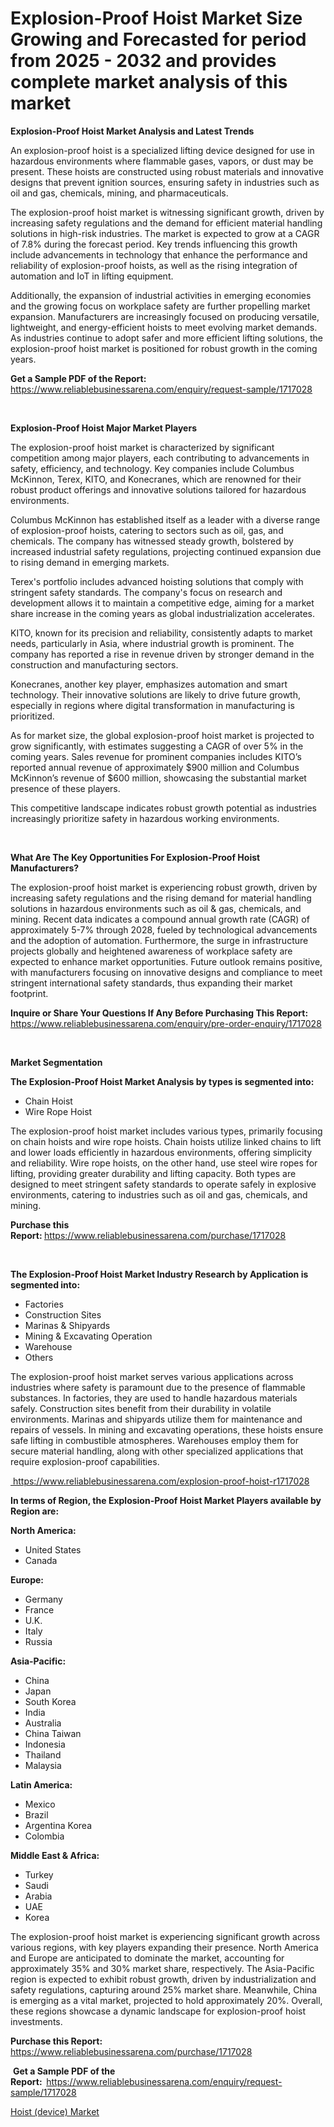 <p><h1>Explosion-Proof Hoist Market Size Growing and Forecasted for period from 2025 - 2032 and provides complete market analysis of this market</h1></p><p><strong>Explosion-Proof Hoist Market Analysis and Latest Trends</strong></p>
<p><p>An explosion-proof hoist is a specialized lifting device designed for use in hazardous environments where flammable gases, vapors, or dust may be present. These hoists are constructed using robust materials and innovative designs that prevent ignition sources, ensuring safety in industries such as oil and gas, chemicals, mining, and pharmaceuticals.</p><p>The explosion-proof hoist market is witnessing significant growth, driven by increasing safety regulations and the demand for efficient material handling solutions in high-risk industries. The market is expected to grow at a CAGR of 7.8% during the forecast period. Key trends influencing this growth include advancements in technology that enhance the performance and reliability of explosion-proof hoists, as well as the rising integration of automation and IoT in lifting equipment. </p><p>Additionally, the expansion of industrial activities in emerging economies and the growing focus on workplace safety are further propelling market expansion. Manufacturers are increasingly focused on producing versatile, lightweight, and energy-efficient hoists to meet evolving market demands. As industries continue to adopt safer and more efficient lifting solutions, the explosion-proof hoist market is positioned for robust growth in the coming years.</p></p>
<p><strong>Get a Sample PDF of the Report:&nbsp;</strong> <a href="https://www.reliablebusinessarena.com/enquiry/request-sample/1717028?utm_campaign=2177&utm_medium=2&utm_source=Github&utm_content=ia&utm_term=25032025&utm_id=explosion-proof-hoist">https://www.reliablebusinessarena.com/enquiry/request-sample/1717028</a></p>
<p>&nbsp;</p>
<p><strong>Explosion-Proof Hoist Major Market Players</strong></p>
<p><p>The explosion-proof hoist market is characterized by significant competition among major players, each contributing to advancements in safety, efficiency, and technology. Key companies include Columbus McKinnon, Terex, KITO, and Konecranes, which are renowned for their robust product offerings and innovative solutions tailored for hazardous environments.</p><p>Columbus McKinnon has established itself as a leader with a diverse range of explosion-proof hoists, catering to sectors such as oil, gas, and chemicals. The company has witnessed steady growth, bolstered by increased industrial safety regulations, projecting continued expansion due to rising demand in emerging markets.</p><p>Terex's portfolio includes advanced hoisting solutions that comply with stringent safety standards. The company's focus on research and development allows it to maintain a competitive edge, aiming for a market share increase in the coming years as global industrialization accelerates.</p><p>KITO, known for its precision and reliability, consistently adapts to market needs, particularly in Asia, where industrial growth is prominent. The company has reported a rise in revenue driven by stronger demand in the construction and manufacturing sectors.</p><p>Konecranes, another key player, emphasizes automation and smart technology. Their innovative solutions are likely to drive future growth, especially in regions where digital transformation in manufacturing is prioritized.</p><p>As for market size, the global explosion-proof hoist market is projected to grow significantly, with estimates suggesting a CAGR of over 5% in the coming years. Sales revenue for prominent companies includes KITO’s reported annual revenue of approximately $900 million and Columbus McKinnon’s revenue of $600 million, showcasing the substantial market presence of these players.</p><p>This competitive landscape indicates robust growth potential as industries increasingly prioritize safety in hazardous working environments.</p></p>
<p>&nbsp;</p>
<p><strong>What Are The Key Opportunities For Explosion-Proof Hoist Manufacturers?</strong></p>
<p><p>The explosion-proof hoist market is experiencing robust growth, driven by increasing safety regulations and the rising demand for material handling solutions in hazardous environments such as oil & gas, chemicals, and mining. Recent data indicates a compound annual growth rate (CAGR) of approximately 5-7% through 2028, fueled by technological advancements and the adoption of automation. Furthermore, the surge in infrastructure projects globally and heightened awareness of workplace safety are expected to enhance market opportunities. Future outlook remains positive, with manufacturers focusing on innovative designs and compliance to meet stringent international safety standards, thus expanding their market footprint.</p></p>
<p><strong>Inquire or Share Your Questions If Any Before Purchasing This Report:</strong> <a href="https://www.reliablebusinessarena.com/enquiry/pre-order-enquiry/1717028?utm_campaign=2177&utm_medium=2&utm_source=Github&utm_content=ia&utm_term=25032025&utm_id=explosion-proof-hoist">https://www.reliablebusinessarena.com/enquiry/pre-order-enquiry/1717028</a></p>
<p>&nbsp;</p>
<p><strong>Market Segmentation</strong></p>
<p><strong>The Explosion-Proof Hoist Market Analysis by types is segmented into:</strong></p>
<p><ul><li>Chain Hoist</li><li>Wire Rope Hoist</li></ul></p>
<p><p>The explosion-proof hoist market includes various types, primarily focusing on chain hoists and wire rope hoists. Chain hoists utilize linked chains to lift and lower loads efficiently in hazardous environments, offering simplicity and reliability. Wire rope hoists, on the other hand, use steel wire ropes for lifting, providing greater durability and lifting capacity. Both types are designed to meet stringent safety standards to operate safely in explosive environments, catering to industries such as oil and gas, chemicals, and mining.</p></p>
<p><strong>Purchase this Report:&nbsp;</strong><a href="https://www.reliablebusinessarena.com/purchase/1717028?utm_campaign=2177&utm_medium=2&utm_source=Github&utm_content=ia&utm_term=25032025&utm_id=explosion-proof-hoist">https://www.reliablebusinessarena.com/purchase/1717028</a></p>
<p>&nbsp;</p>
<p><strong>The Explosion-Proof Hoist Market Industry Research by Application is segmented into:</strong></p>
<p><ul><li>Factories</li><li>Construction Sites</li><li>Marinas & Shipyards</li><li>Mining & Excavating Operation</li><li>Warehouse</li><li>Others</li></ul></p>
<p><p>The explosion-proof hoist market serves various applications across industries where safety is paramount due to the presence of flammable substances. In factories, they are used to handle hazardous materials safely. Construction sites benefit from their durability in volatile environments. Marinas and shipyards utilize them for maintenance and repairs of vessels. In mining and excavating operations, these hoists ensure safe lifting in combustible atmospheres. Warehouses employ them for secure material handling, along with other specialized applications that require explosion-proof capabilities.</p></p>
<p><a href="https://www.reliablebusinessarena.com/explosion-proof-hoist-r1717028?utm_campaign=2177&utm_medium=2&utm_source=Github&utm_content=ia&utm_term=25032025&utm_id=explosion-proof-hoist">&nbsp;https://www.reliablebusinessarena.com/explosion-proof-hoist-r1717028</a></p>
<p><strong>In terms of Region, the Explosion-Proof Hoist Market Players available by Region are:</strong></p>
<p>
    <p> <strong> North America: </strong>
        <ul>
            <li>United States</li>
            <li>Canada</li>
        </ul>
        </p> 
    <p> <strong> Europe: </strong>
        <ul>
            <li>Germany</li>
            <li>France</li>
            <li>U.K.</li>
            <li>Italy</li>
            <li>Russia</li>
        </ul>
        </p> 
    <p> <strong> Asia-Pacific: </strong>
        <ul>
            <li>China</li>
            <li>Japan</li>
            <li>South Korea</li>
            <li>India</li>
            <li>Australia</li>
            <li>China Taiwan</li>
            <li>Indonesia</li>
            <li>Thailand</li>
            <li>Malaysia</li>
        </ul>
        </p> 
    <p> <strong> Latin America: </strong>
        <ul>
            <li>Mexico</li>
            <li>Brazil</li>
            <li>Argentina Korea</li>
            <li>Colombia</li>
        </ul>
        </p> 
    <p> <strong> Middle East & Africa: </strong>
        <ul>
            <li>Turkey</li>
            <li>Saudi</li>
            <li>Arabia</li>
            <li>UAE</li>
            <li>Korea</li>
        </ul>
    </p>
    </p>
<p><p>The explosion-proof hoist market is experiencing significant growth across various regions, with key players expanding their presence. North America and Europe are anticipated to dominate the market, accounting for approximately 35% and 30% market share, respectively. The Asia-Pacific region is expected to exhibit robust growth, driven by industrialization and safety regulations, capturing around 25% market share. Meanwhile, China is emerging as a vital market, projected to hold approximately 20%. Overall, these regions showcase a dynamic landscape for explosion-proof hoist investments.</p></p>
<p><strong>Purchase this Report: </strong><a href="https://www.reliablebusinessarena.com/purchase/1717028?utm_campaign=2177&utm_medium=2&utm_source=Github&utm_content=ia&utm_term=25032025&utm_id=explosion-proof-hoist">https://www.reliablebusinessarena.com/purchase/1717028</a></p>
<p>&nbsp;<strong>Get a Sample PDF of the Report:&nbsp;&nbsp;</strong><a href="https://www.reliablebusinessarena.com/enquiry/request-sample/1717028?utm_campaign=2177&utm_medium=2&utm_source=Github&utm_content=ia&utm_term=25032025&utm_id=explosion-proof-hoist">https://www.reliablebusinessarena.com/enquiry/request-sample/1717028</a></p>
<p><strong></strong></p>
<p><p><a href="https://github.com/SamiaChowdhury801/Market-Research-Report-List-2/blob/main/hoist-device-market.md?utm_campaign=2177&utm_medium=2&utm_source=Github&utm_content=ia&utm_term=25032025&utm_id=explosion-proof-hoist">Hoist (device) Market</a></p></p>